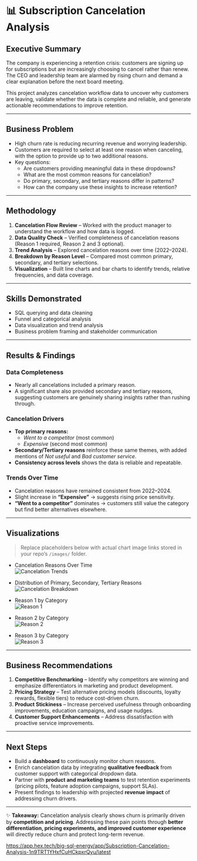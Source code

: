 # 📊 Subscription Cancelation Analysis

## Executive Summary
The company is experiencing a retention crisis: customers are signing up for subscriptions but are increasingly choosing to cancel rather than renew. The CEO and leadership team are alarmed by rising churn and demand a clear explanation before the next board meeting.  

This project analyzes cancelation workflow data to uncover why customers are leaving, validate whether the data is complete and reliable, and generate actionable recommendations to improve retention.  

---

## Business Problem
- High churn rate is reducing recurring revenue and worrying leadership.  
- Customers are required to select at least one reason when canceling, with the option to provide up to two additional reasons.  
- Key questions:  
  - Are customers providing meaningful data in these dropdowns?  
  - What are the most common reasons for cancelation?  
  - Do primary, secondary, and tertiary reasons differ in patterns?  
  - How can the company use these insights to increase retention?  

---

## Methodology
1. **Cancelation Flow Review** – Worked with the product manager to understand the workflow and how data is logged.  
2. **Data Quality Check** – Verified completeness of cancelation reasons (Reason 1 required, Reason 2 and 3 optional).  
3. **Trend Analysis** – Explored cancelation reasons over time (2022–2024).  
4. **Breakdown by Reason Level** – Compared most common primary, secondary, and tertiary selections.  
5. **Visualization** – Built line charts and bar charts to identify trends, relative frequencies, and data coverage.  

---

## Skills Demonstrated
- SQL querying and data cleaning  
- Funnel and categorical analysis  
- Data visualization and trend analysis  
- Business problem framing and stakeholder communication  

---

## Results & Findings

### Data Completeness
- Nearly all cancelations included a primary reason.  
- A significant share also provided secondary and tertiary reasons, suggesting customers are genuinely sharing insights rather than rushing through.  

### Cancelation Drivers
- **Top primary reasons:**  
  - *Went to a competitor* (most common)  
  - *Expensive* (second most common)  
- **Secondary/Tertiary reasons** reinforce these same themes, with added mentions of *Not useful* and *Bad customer service*.  
- **Consistency across levels** shows the data is reliable and repeatable.  

### Trends Over Time
- Cancelation reasons have remained consistent from 2022–2024.  
- Slight increase in **“Expensive”** → suggests rising price sensitivity.  
- **“Went to a competitor”** dominates → customers still value the category but find better alternatives elsewhere.  

---

## Visualizations

> Replace placeholders below with actual chart image links stored in your repo’s `/images/` folder.  

- Cancelation Reasons Over Time  
  ![Cancelation Trends](images/cancelation_trends.png)  

- Distribution of Primary, Secondary, Tertiary Reasons  
  ![Cancelation Breakdown](images/cancelation_breakdown.png)  

- Reason 1 by Category  
  ![Reason 1](images/cancelation_reason1.png)  

- Reason 2 by Category  
  ![Reason 2](images/cancelation_reason2.png)  

- Reason 3 by Category  
  ![Reason 3](images/cancelation_reason3.png)  

---

## Business Recommendations
1. **Competitive Benchmarking** – Identify why competitors are winning and emphasize differentiators in marketing and product development.  
2. **Pricing Strategy** – Test alternative pricing models (discounts, loyalty rewards, flexible tiers) to reduce cost-driven churn.  
3. **Product Stickiness** – Increase perceived usefulness through onboarding improvements, education campaigns, and usage nudges.  
4. **Customer Support Enhancements** – Address dissatisfaction with proactive service improvements.  

---

## Next Steps
- Build a **dashboard** to continuously monitor churn reasons.  
- Enrich cancelation data by integrating **qualitative feedback** from customer support with categorical dropdown data.  
- Partner with **product and marketing teams** to test retention experiments (pricing pilots, feature adoption campaigns, support SLAs).  
- Present findings to leadership with projected **revenue impact** of addressing churn drivers.  

---

✨ **Takeaway:** Cancelation analysis clearly shows churn is primarily driven by **competition and pricing**. Addressing these pain points through **better differentiation, pricing experiments, and improved customer experience** will directly reduce churn and protect long-term revenue.  


https://app.hex.tech/big-sql-energy/app/Subscription-Cancelation-Analysis-1n9TRT1YHxfCuHCkpxrQyu/latest
